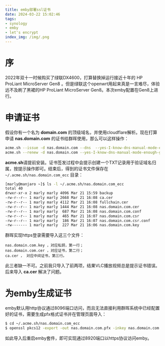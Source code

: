 ```yaml
---
title: emby部署ssl证书
date: 2024-03-22 15:02:46
tags:
- synology
- emby
- let's encrypt
index_img: /img/.png
---
```

# 序
2022年双十一时候购买了绿联DX4600，打算替换掉运行接近十年的 HP ProLiant MicroServer Gen8 。但是绿联这个openwrt用起来真是一言难尽，体验远不及刷了黑裙的HP ProLiant MicroServer Gen8。本次emby配置在Gen8上进行。
# 申请证书
假设你有一个名为 **domain.com** 的顶级域名，并使用cloudflare解析。现在打算申请 **nas.domain.com** 的证书给群晖使用，那么可以这样操作：

```bash
acme.sh --issue -d nas.domain.com --dns  --yes-I-know-dns-manual-mode-enough-go-ahead-please
acme.sh --renew -d nas.domain.com --yes-I-know-dns-manual-mode-enough-go-ahead-please
```
**acme.sh**请提前安装。证书签发过程中会提示创建一个TXT记录用于验证域名归属，按提示操作即可。结束后，得到的证书文件保存在 `~/.acme.sh/nas.domain.com_ecc` 目录：
```bash
[marly@manjaro ~]$ ls -l ~/.acme.sh/nas.domain.com_ecc
total 40
drwxr-xr-x 2 marly marly 4096 Mar 21 15:59 backup
-rw-r--r-- 1 marly marly 2668 Mar 21 16:08 ca.cer
-rw-r--r-- 1 marly marly 4112 Mar 21 16:08 fullchain.cer
-rw-r--r-- 1 marly marly 1444 Mar 21 16:08 nas.domain.com.cer
-rw-r--r-- 1 marly marly  687 Mar 21 16:08 nas.domain.com.conf
-rw-r--r-- 1 marly marly  465 Mar 21 16:07 nas.domain.com.csr
-rw-r--r-- 1 marly marly  186 Mar 21 16:07 nas.domain.com.csr.conf
-rw------- 1 marly marly  227 Mar 21 16:06 nas.domain.com.key
```

群晖实现https登录需要导入这三个文件：

    nas.domain.com.key ，对应私钥，第一行；
    nas.domain.com.cer ，对应证书，第二行；
    ca.cer ， 对应中间证书，第三行。

此三者缺一不可。之前我只导入了前两项，结果VLC播放视频总是提示证书错误。后来导入 **ca.cer** 解决了问题。
# 为emby生成证书
emby默认用http协议通过8096端口访问，而且无法直接利用群晖系统中已经配置好的证书，需要生成pfx格式证书并在管理页面导入：
```bash
$ cd ~/.acme.sh/nas.domain.com_ecc
$ openssl pkcs12 -export -out nas.domain.com.pfx -inkey nas.domain.com.key -in nas.domain.com.cer #证书密码可自行设置或不填，如果设置密码，emby中也要对应填写
```

如此导入后重启emby套件，即可实现通过8920端口以https协议访问emby。
